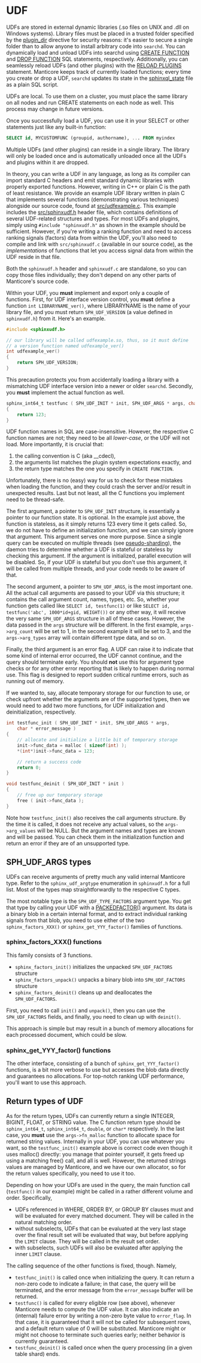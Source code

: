 # UDF

UDFs are stored in external dynamic libraries (.so files on UNIX and .dll on Windows systems). Library files must be placed in a trusted folder specified by the [plugin_dir](../../Server_settings/Common.md#plugin_dir) directive for security reasons: it's easier to secure a single folder than to allow anyone to install arbitrary code into `searchd`. You can dynamically load and unload UDFs into searchd using [CREATE FUNCTION](../../Extensions/UDFs_and_Plugins/UDF/Creating_a_function.md) and [DROP FUNCTION](../../Extensions/UDFs_and_Plugins/UDF/Deleting_a_function.md) SQL statements, respectively. Additionally, you can seamlessly reload UDFs (and other plugins) with the [RELOAD PLUGINS](../../Extensions/UDFs_and_Plugins/Plugins/Reloading_plugins.md) statement. Manticore keeps track of currently loaded functions; every time you create or drop a UDF, `searchd` updates its state in the [sphinxql_state](../../Server_settings/Searchd.md#sphinxql_state) file as a plain SQL script.

UDFs are local. To use them on a cluster, you must place the same library on all nodes and run CREATE statements on each node as well. This process may change in future versions.

Once you successfully load a UDF, you can use it in your SELECT or other statements just like any built-in function:

```sql
SELECT id, MYCUSTOMFUNC (groupid, authorname), ... FROM myindex
```

Multiple UDFs (and other plugins) can reside in a single library. The library will only be loaded once and is automatically unloaded once all the UDFs and plugins within it are dropped.

In theory, you can write a UDF in any language, as long as its compiler can import standard C headers and emit standard dynamic libraries with properly exported functions. However, writing in C++ or plain C is the path of least resistance. We provide an example UDF library written in plain C that implements several functions (demonstrating various techniques) alongside our source code, found at [src/udfexample.c](https://github.com/manticoresoftware/manticore/blob/master/src/udfexample.c). This example includes the [src/sphinxudf.h](https://github.com/manticoresoftware/manticore/blob/master/src/sphinxudf.h) header file, which contains definitions of several UDF-related structures and types. For most UDFs and plugins, simply using `#include "sphinxudf.h"` as shown in the example should be sufficient. However, if you're writing a ranking function and need to access ranking signals (factors) data from within the UDF, you'll also need to compile and link with `src/sphinxudf.c` (available in our source code), as the *implementations* of functions that let you access signal data from within the UDF reside in that file.

Both the `sphinxudf.h` header and `sphinxudf.c` are standalone, so you can copy those files individually; they don't depend on any other parts of Manticore's source code.

Within your UDF, you **must** implement and export only a couple of functions. First, for UDF interface version control, you **must** define a function `int LIBRARYNAME_ver()`, where LIBRARYNAME is the name of your library file, and you must return `SPH_UDF_VERSION` (a value defined in `sphinxudf.h`) from it. Here's an example.

```c
#include <sphinxudf.h>

// our library will be called udfexample.so, thus, so it must define
// a version function named udfexample_ver()
int udfexample_ver()
{
    return SPH_UDF_VERSION;
}
```

This precaution protects you from accidentally loading a library with a mismatching UDF interface version into a newer or older `searchd`. Secondly, you **must** implement the actual function as well.

```c
sphinx_int64_t testfunc ( SPH_UDF_INIT * init, SPH_UDF_ARGS * args, char * error_flag )
{
    return 123;
}
```

UDF function names in SQL are case-insensitive. However, the respective C function names are not; they need to be all *lower-case*, or the UDF will not load. More importantly, it is crucial that:

1. the calling convention is C (aka __cdecl),
2. the arguments list matches the plugin system expectations exactly, and
3. the return type matches the one you specify in `CREATE FUNCTION`.

Unfortunately, there is no (easy) way for us to check for these mistakes when loading the function, and they could crash the server and/or result in unexpected results. Last but not least, all the C functions you implement need to be thread-safe.

The first argument, a pointer to `SPH_UDF_INIT` structure, is essentially a pointer to our function state. It is optional. In the example just above, the function is stateless, as it simply returns 123 every time it gets called. So, we do not have to define an initialization function, and we can simply ignore that argument.
This argument serves one more purpose. Since a single query can be executed on multiple threads (see [pseudo-sharding](../../Server_settings/Searchd.md#pseudo_sharding)), the daemon tries to determine whether a UDF is stateful or stateless by checking this argument. If the argument is initialized, parallel execution will be disabled. So, if your UDF is stateful but you don't use this argument, it will be called from multiple threads, and your code needs to be aware of that.

The second argument, a pointer to `SPH_UDF_ARGS`, is the most important one. All the actual call arguments are passed to your UDF via this structure; it contains the call argument count, names, types, etc. So, whether your function gets called like `SELECT id, testfunc(1)` or like `SELECT id, testfunc('abc', 1000*id+gid, WEIGHT())` or any other way, it will receive the very same `SPH_UDF_ARGS` structure in all of these cases. However, the data passed in the `args` structure will be different. In the first example, `args->arg_count` will be set to 1, in the second example it will be set to 3, and the `args->arg_types` array will contain different type data, and so on.

Finally, the third argument is an error flag. A UDF can raise it to indicate that some kind of internal error occurred, the UDF cannot continue, and the query should terminate early. You should **not** use this for argument type checks or for any other error reporting that is likely to happen during normal use. This flag is designed to report sudden critical runtime errors, such as running out of memory.

If we wanted to, say, allocate temporary storage for our function to use, or check upfront whether the arguments are of the supported types, then we would need to add two more functions, for UDF initialization and deinitialization, respectively.

```c
int testfunc_init ( SPH_UDF_INIT * init, SPH_UDF_ARGS * args,
    char * error_message )
{
    // allocate and initialize a little bit of temporary storage
    init->func_data = malloc ( sizeof(int) );
    *(int*)init->func_data = 123;

    // return a success code
    return 0;
}

void testfunc_deinit ( SPH_UDF_INIT * init )
{
    // free up our temporary storage
    free ( init->func_data );
}
```

Note how `testfunc_init()` also receives the call arguments structure. By the time it is called, it does not receive any actual values, so the `args->arg_values` will be NULL. But the argument names and types are known and will be passed. You can check them in the initialization function and return an error if they are of an unsupported type.


## SPH_UDF_ARGS types

UDFs can receive arguments of pretty much any valid internal Manticore type. Refer to the `sphinx_udf_argtype` enumeration in `sphinxudf.h` for a full list. Most of the types map straightforwardly to the respective C types.

The most notable type is the `SPH_UDF_TYPE_FACTORS` argument type. You get that type by calling your UDF with a [PACKEDFACTOR()](../../Functions/Searching_and_ranking_functions#PACKEDFACTORS()) argument. Its data is a binary blob in a certain internal format, and to extract individual ranking signals from that blob, you need to use either of the two `sphinx_factors_XXX()` or `sphinx_get_YYY_factor()` families of functions.

### sphinx_factors_XXX() functions

This family consists of 3 functions.

* `sphinx_factors_init()` initializes the unpacked `SPH_UDF_FACTORS` structure
* `sphinx_factors_unpack()` unpacks a binary blob into `SPH_UDF_FACTORS` structure
* `sphinx_factors_deinit()` cleans up and deallocates the `SPH_UDF_FACTORS`.

First, you need to call `init()` and `unpack()`, then you can use the `SPH_UDF_FACTORS` fields, and finally, you need to clean up with `deinit()`.

This approach is simple but may result in a bunch of memory allocations for each processed document, which could be slow.

### sphinx_get_YYY_factor() functions

The other interface, consisting of a bunch of `sphinx_get_YYY_factor()` functions, is a bit more verbose to use but accesses the blob data directly and guarantees no allocations. For top-notch ranking UDF performance, you'll want to use this approach.

## Return types of UDF

As for the return types, UDFs can currently return a single INTEGER, BIGINT, FLOAT, or STRING value. The C function return type should be `sphinx_int64_t`, `sphinx_int64_t`, `double`, or `char*` respectively. In the last case, you **must** use the `args->fn_malloc` function to allocate space for returned string values. Internally in your UDF, you can use whatever you want, so the `testfunc_init()` example above is correct code even though it uses malloc() directly: you manage that pointer yourself, it gets freed up using a matching free() call, and all is well. However, the returned strings values are managed by Manticore, and we have our own allocator, so for the return values specifically, you need to use it too.

Depending on how your UDFs are used in the query, the main function call (`testfunc()` in our example) might be called in a rather different volume and order. Specifically,

* UDFs referenced in WHERE, ORDER BY, or GROUP BY clauses must and will be evaluated for every matched document. They will be called in the natural matching order.
* without subselects, UDFs that can be evaluated at the very last stage over the final result set will be evaluated that way, but before applying the `LIMIT` clause. They will be called in the result set order.
* with subselects, such UDFs will also be evaluated after applying the inner `LIMIT` clause.

The calling sequence of the other functions is fixed, though. Namely,

* `testfunc_init()` is called once when initializing the query. It can return a non-zero code to indicate a failure; in that case, the query will be terminated, and the error message from the `error_message` buffer will be returned.
* `testfunc()` is called for every eligible row (see above), whenever Manticore needs to compute the UDF value. It can also indicate an (internal) failure error by writing a non-zero byte value to `error_flag`. In that case, it is guaranteed that it will not be called for subsequent rows, and a default return value of 0 will be substituted. Manticore might or might not choose to terminate such queries early; neither behavior is currently guaranteed.
* `testfunc_deinit()` is called once when the query processing (in a given table shard) ends.

<!-- proofread -->
